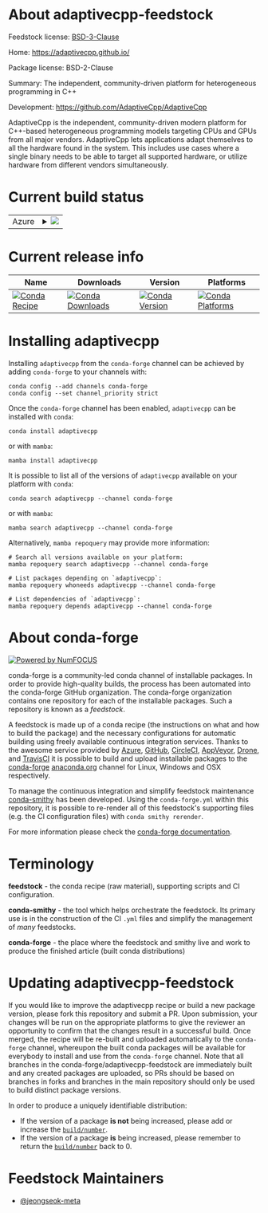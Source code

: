About adaptivecpp-feedstock
===========================

Feedstock license: [BSD-3-Clause](https://github.com/conda-forge/adaptivecpp-feedstock/blob/main/LICENSE.txt)

Home: https://adaptivecpp.github.io/

Package license: BSD-2-Clause

Summary: The independent, community-driven platform for heterogeneous programming in C++

Development: https://github.com/AdaptiveCpp/AdaptiveCpp

AdaptiveCpp is the independent, community-driven modern platform for
C++-based heterogeneous programming models targeting CPUs and GPUs from all
major vendors. AdaptiveCpp lets applications adapt themselves to all the
hardware found in the system. This includes use cases where a single binary
needs to be able to target all supported hardware, or utilize hardware from
different vendors simultaneously.


Current build status
====================


<table>
    
  <tr>
    <td>Azure</td>
    <td>
      <details>
        <summary>
          <a href="https://dev.azure.com/conda-forge/feedstock-builds/_build/latest?definitionId=24615&branchName=main">
            <img src="https://dev.azure.com/conda-forge/feedstock-builds/_apis/build/status/adaptivecpp-feedstock?branchName=main">
          </a>
        </summary>
        <table>
          <thead><tr><th>Variant</th><th>Status</th></tr></thead>
          <tbody><tr>
              <td>linux_64_c_compiler_version13cuda_compiler_version12.6cxx_compiler_version13llvm_version16</td>
              <td>
                <a href="https://dev.azure.com/conda-forge/feedstock-builds/_build/latest?definitionId=24615&branchName=main">
                  <img src="https://dev.azure.com/conda-forge/feedstock-builds/_apis/build/status/adaptivecpp-feedstock?branchName=main&jobName=linux&configuration=linux%20linux_64_c_compiler_version13cuda_compiler_version12.6cxx_compiler_version13llvm_version16" alt="variant">
                </a>
              </td>
            </tr><tr>
              <td>linux_64_c_compiler_version13cuda_compiler_version12.6cxx_compiler_version13llvm_version17</td>
              <td>
                <a href="https://dev.azure.com/conda-forge/feedstock-builds/_build/latest?definitionId=24615&branchName=main">
                  <img src="https://dev.azure.com/conda-forge/feedstock-builds/_apis/build/status/adaptivecpp-feedstock?branchName=main&jobName=linux&configuration=linux%20linux_64_c_compiler_version13cuda_compiler_version12.6cxx_compiler_version13llvm_version17" alt="variant">
                </a>
              </td>
            </tr><tr>
              <td>linux_64_c_compiler_version13cuda_compiler_version12.6cxx_compiler_version13llvm_version18</td>
              <td>
                <a href="https://dev.azure.com/conda-forge/feedstock-builds/_build/latest?definitionId=24615&branchName=main">
                  <img src="https://dev.azure.com/conda-forge/feedstock-builds/_apis/build/status/adaptivecpp-feedstock?branchName=main&jobName=linux&configuration=linux%20linux_64_c_compiler_version13cuda_compiler_version12.6cxx_compiler_version13llvm_version18" alt="variant">
                </a>
              </td>
            </tr><tr>
              <td>linux_64_c_compiler_version13cuda_compiler_version12.6cxx_compiler_version13llvm_version19</td>
              <td>
                <a href="https://dev.azure.com/conda-forge/feedstock-builds/_build/latest?definitionId=24615&branchName=main">
                  <img src="https://dev.azure.com/conda-forge/feedstock-builds/_apis/build/status/adaptivecpp-feedstock?branchName=main&jobName=linux&configuration=linux%20linux_64_c_compiler_version13cuda_compiler_version12.6cxx_compiler_version13llvm_version19" alt="variant">
                </a>
              </td>
            </tr><tr>
              <td>linux_64_c_compiler_version14cuda_compiler_versionNonecxx_compiler_version14llvm_version16</td>
              <td>
                <a href="https://dev.azure.com/conda-forge/feedstock-builds/_build/latest?definitionId=24615&branchName=main">
                  <img src="https://dev.azure.com/conda-forge/feedstock-builds/_apis/build/status/adaptivecpp-feedstock?branchName=main&jobName=linux&configuration=linux%20linux_64_c_compiler_version14cuda_compiler_versionNonecxx_compiler_version14llvm_version16" alt="variant">
                </a>
              </td>
            </tr><tr>
              <td>linux_64_c_compiler_version14cuda_compiler_versionNonecxx_compiler_version14llvm_version17</td>
              <td>
                <a href="https://dev.azure.com/conda-forge/feedstock-builds/_build/latest?definitionId=24615&branchName=main">
                  <img src="https://dev.azure.com/conda-forge/feedstock-builds/_apis/build/status/adaptivecpp-feedstock?branchName=main&jobName=linux&configuration=linux%20linux_64_c_compiler_version14cuda_compiler_versionNonecxx_compiler_version14llvm_version17" alt="variant">
                </a>
              </td>
            </tr><tr>
              <td>linux_64_c_compiler_version14cuda_compiler_versionNonecxx_compiler_version14llvm_version18</td>
              <td>
                <a href="https://dev.azure.com/conda-forge/feedstock-builds/_build/latest?definitionId=24615&branchName=main">
                  <img src="https://dev.azure.com/conda-forge/feedstock-builds/_apis/build/status/adaptivecpp-feedstock?branchName=main&jobName=linux&configuration=linux%20linux_64_c_compiler_version14cuda_compiler_versionNonecxx_compiler_version14llvm_version18" alt="variant">
                </a>
              </td>
            </tr><tr>
              <td>linux_64_c_compiler_version14cuda_compiler_versionNonecxx_compiler_version14llvm_version19</td>
              <td>
                <a href="https://dev.azure.com/conda-forge/feedstock-builds/_build/latest?definitionId=24615&branchName=main">
                  <img src="https://dev.azure.com/conda-forge/feedstock-builds/_apis/build/status/adaptivecpp-feedstock?branchName=main&jobName=linux&configuration=linux%20linux_64_c_compiler_version14cuda_compiler_versionNonecxx_compiler_version14llvm_version19" alt="variant">
                </a>
              </td>
            </tr><tr>
              <td>linux_aarch64_c_compiler_version13cuda_compiler_version12.6cxx_compiler_version13llvm_version16</td>
              <td>
                <a href="https://dev.azure.com/conda-forge/feedstock-builds/_build/latest?definitionId=24615&branchName=main">
                  <img src="https://dev.azure.com/conda-forge/feedstock-builds/_apis/build/status/adaptivecpp-feedstock?branchName=main&jobName=linux&configuration=linux%20linux_aarch64_c_compiler_version13cuda_compiler_version12.6cxx_compiler_version13llvm_version16" alt="variant">
                </a>
              </td>
            </tr><tr>
              <td>linux_aarch64_c_compiler_version13cuda_compiler_version12.6cxx_compiler_version13llvm_version17</td>
              <td>
                <a href="https://dev.azure.com/conda-forge/feedstock-builds/_build/latest?definitionId=24615&branchName=main">
                  <img src="https://dev.azure.com/conda-forge/feedstock-builds/_apis/build/status/adaptivecpp-feedstock?branchName=main&jobName=linux&configuration=linux%20linux_aarch64_c_compiler_version13cuda_compiler_version12.6cxx_compiler_version13llvm_version17" alt="variant">
                </a>
              </td>
            </tr><tr>
              <td>linux_aarch64_c_compiler_version13cuda_compiler_version12.6cxx_compiler_version13llvm_version18</td>
              <td>
                <a href="https://dev.azure.com/conda-forge/feedstock-builds/_build/latest?definitionId=24615&branchName=main">
                  <img src="https://dev.azure.com/conda-forge/feedstock-builds/_apis/build/status/adaptivecpp-feedstock?branchName=main&jobName=linux&configuration=linux%20linux_aarch64_c_compiler_version13cuda_compiler_version12.6cxx_compiler_version13llvm_version18" alt="variant">
                </a>
              </td>
            </tr><tr>
              <td>linux_aarch64_c_compiler_version13cuda_compiler_version12.6cxx_compiler_version13llvm_version19</td>
              <td>
                <a href="https://dev.azure.com/conda-forge/feedstock-builds/_build/latest?definitionId=24615&branchName=main">
                  <img src="https://dev.azure.com/conda-forge/feedstock-builds/_apis/build/status/adaptivecpp-feedstock?branchName=main&jobName=linux&configuration=linux%20linux_aarch64_c_compiler_version13cuda_compiler_version12.6cxx_compiler_version13llvm_version19" alt="variant">
                </a>
              </td>
            </tr><tr>
              <td>linux_aarch64_c_compiler_version14cuda_compiler_versionNonecxx_compiler_version14llvm_version16</td>
              <td>
                <a href="https://dev.azure.com/conda-forge/feedstock-builds/_build/latest?definitionId=24615&branchName=main">
                  <img src="https://dev.azure.com/conda-forge/feedstock-builds/_apis/build/status/adaptivecpp-feedstock?branchName=main&jobName=linux&configuration=linux%20linux_aarch64_c_compiler_version14cuda_compiler_versionNonecxx_compiler_version14llvm_version16" alt="variant">
                </a>
              </td>
            </tr><tr>
              <td>linux_aarch64_c_compiler_version14cuda_compiler_versionNonecxx_compiler_version14llvm_version17</td>
              <td>
                <a href="https://dev.azure.com/conda-forge/feedstock-builds/_build/latest?definitionId=24615&branchName=main">
                  <img src="https://dev.azure.com/conda-forge/feedstock-builds/_apis/build/status/adaptivecpp-feedstock?branchName=main&jobName=linux&configuration=linux%20linux_aarch64_c_compiler_version14cuda_compiler_versionNonecxx_compiler_version14llvm_version17" alt="variant">
                </a>
              </td>
            </tr><tr>
              <td>linux_aarch64_c_compiler_version14cuda_compiler_versionNonecxx_compiler_version14llvm_version18</td>
              <td>
                <a href="https://dev.azure.com/conda-forge/feedstock-builds/_build/latest?definitionId=24615&branchName=main">
                  <img src="https://dev.azure.com/conda-forge/feedstock-builds/_apis/build/status/adaptivecpp-feedstock?branchName=main&jobName=linux&configuration=linux%20linux_aarch64_c_compiler_version14cuda_compiler_versionNonecxx_compiler_version14llvm_version18" alt="variant">
                </a>
              </td>
            </tr><tr>
              <td>linux_aarch64_c_compiler_version14cuda_compiler_versionNonecxx_compiler_version14llvm_version19</td>
              <td>
                <a href="https://dev.azure.com/conda-forge/feedstock-builds/_build/latest?definitionId=24615&branchName=main">
                  <img src="https://dev.azure.com/conda-forge/feedstock-builds/_apis/build/status/adaptivecpp-feedstock?branchName=main&jobName=linux&configuration=linux%20linux_aarch64_c_compiler_version14cuda_compiler_versionNonecxx_compiler_version14llvm_version19" alt="variant">
                </a>
              </td>
            </tr><tr>
              <td>linux_ppc64le_llvm_version16</td>
              <td>
                <a href="https://dev.azure.com/conda-forge/feedstock-builds/_build/latest?definitionId=24615&branchName=main">
                  <img src="https://dev.azure.com/conda-forge/feedstock-builds/_apis/build/status/adaptivecpp-feedstock?branchName=main&jobName=linux&configuration=linux%20linux_ppc64le_llvm_version16" alt="variant">
                </a>
              </td>
            </tr><tr>
              <td>linux_ppc64le_llvm_version17</td>
              <td>
                <a href="https://dev.azure.com/conda-forge/feedstock-builds/_build/latest?definitionId=24615&branchName=main">
                  <img src="https://dev.azure.com/conda-forge/feedstock-builds/_apis/build/status/adaptivecpp-feedstock?branchName=main&jobName=linux&configuration=linux%20linux_ppc64le_llvm_version17" alt="variant">
                </a>
              </td>
            </tr><tr>
              <td>linux_ppc64le_llvm_version18</td>
              <td>
                <a href="https://dev.azure.com/conda-forge/feedstock-builds/_build/latest?definitionId=24615&branchName=main">
                  <img src="https://dev.azure.com/conda-forge/feedstock-builds/_apis/build/status/adaptivecpp-feedstock?branchName=main&jobName=linux&configuration=linux%20linux_ppc64le_llvm_version18" alt="variant">
                </a>
              </td>
            </tr><tr>
              <td>linux_ppc64le_llvm_version19</td>
              <td>
                <a href="https://dev.azure.com/conda-forge/feedstock-builds/_build/latest?definitionId=24615&branchName=main">
                  <img src="https://dev.azure.com/conda-forge/feedstock-builds/_apis/build/status/adaptivecpp-feedstock?branchName=main&jobName=linux&configuration=linux%20linux_ppc64le_llvm_version19" alt="variant">
                </a>
              </td>
            </tr><tr>
              <td>osx_arm64_llvm_version16</td>
              <td>
                <a href="https://dev.azure.com/conda-forge/feedstock-builds/_build/latest?definitionId=24615&branchName=main">
                  <img src="https://dev.azure.com/conda-forge/feedstock-builds/_apis/build/status/adaptivecpp-feedstock?branchName=main&jobName=osx&configuration=osx%20osx_arm64_llvm_version16" alt="variant">
                </a>
              </td>
            </tr><tr>
              <td>osx_arm64_llvm_version17</td>
              <td>
                <a href="https://dev.azure.com/conda-forge/feedstock-builds/_build/latest?definitionId=24615&branchName=main">
                  <img src="https://dev.azure.com/conda-forge/feedstock-builds/_apis/build/status/adaptivecpp-feedstock?branchName=main&jobName=osx&configuration=osx%20osx_arm64_llvm_version17" alt="variant">
                </a>
              </td>
            </tr><tr>
              <td>osx_arm64_llvm_version18</td>
              <td>
                <a href="https://dev.azure.com/conda-forge/feedstock-builds/_build/latest?definitionId=24615&branchName=main">
                  <img src="https://dev.azure.com/conda-forge/feedstock-builds/_apis/build/status/adaptivecpp-feedstock?branchName=main&jobName=osx&configuration=osx%20osx_arm64_llvm_version18" alt="variant">
                </a>
              </td>
            </tr><tr>
              <td>osx_arm64_llvm_version19</td>
              <td>
                <a href="https://dev.azure.com/conda-forge/feedstock-builds/_build/latest?definitionId=24615&branchName=main">
                  <img src="https://dev.azure.com/conda-forge/feedstock-builds/_apis/build/status/adaptivecpp-feedstock?branchName=main&jobName=osx&configuration=osx%20osx_arm64_llvm_version19" alt="variant">
                </a>
              </td>
            </tr><tr>
              <td>win_64_cuda_compiler_version12.6llvm_version16</td>
              <td>
                <a href="https://dev.azure.com/conda-forge/feedstock-builds/_build/latest?definitionId=24615&branchName=main">
                  <img src="https://dev.azure.com/conda-forge/feedstock-builds/_apis/build/status/adaptivecpp-feedstock?branchName=main&jobName=win&configuration=win%20win_64_cuda_compiler_version12.6llvm_version16" alt="variant">
                </a>
              </td>
            </tr><tr>
              <td>win_64_cuda_compiler_version12.6llvm_version17</td>
              <td>
                <a href="https://dev.azure.com/conda-forge/feedstock-builds/_build/latest?definitionId=24615&branchName=main">
                  <img src="https://dev.azure.com/conda-forge/feedstock-builds/_apis/build/status/adaptivecpp-feedstock?branchName=main&jobName=win&configuration=win%20win_64_cuda_compiler_version12.6llvm_version17" alt="variant">
                </a>
              </td>
            </tr><tr>
              <td>win_64_cuda_compiler_version12.6llvm_version18</td>
              <td>
                <a href="https://dev.azure.com/conda-forge/feedstock-builds/_build/latest?definitionId=24615&branchName=main">
                  <img src="https://dev.azure.com/conda-forge/feedstock-builds/_apis/build/status/adaptivecpp-feedstock?branchName=main&jobName=win&configuration=win%20win_64_cuda_compiler_version12.6llvm_version18" alt="variant">
                </a>
              </td>
            </tr><tr>
              <td>win_64_cuda_compiler_version12.6llvm_version19</td>
              <td>
                <a href="https://dev.azure.com/conda-forge/feedstock-builds/_build/latest?definitionId=24615&branchName=main">
                  <img src="https://dev.azure.com/conda-forge/feedstock-builds/_apis/build/status/adaptivecpp-feedstock?branchName=main&jobName=win&configuration=win%20win_64_cuda_compiler_version12.6llvm_version19" alt="variant">
                </a>
              </td>
            </tr><tr>
              <td>win_64_cuda_compiler_versionNonellvm_version16</td>
              <td>
                <a href="https://dev.azure.com/conda-forge/feedstock-builds/_build/latest?definitionId=24615&branchName=main">
                  <img src="https://dev.azure.com/conda-forge/feedstock-builds/_apis/build/status/adaptivecpp-feedstock?branchName=main&jobName=win&configuration=win%20win_64_cuda_compiler_versionNonellvm_version16" alt="variant">
                </a>
              </td>
            </tr><tr>
              <td>win_64_cuda_compiler_versionNonellvm_version17</td>
              <td>
                <a href="https://dev.azure.com/conda-forge/feedstock-builds/_build/latest?definitionId=24615&branchName=main">
                  <img src="https://dev.azure.com/conda-forge/feedstock-builds/_apis/build/status/adaptivecpp-feedstock?branchName=main&jobName=win&configuration=win%20win_64_cuda_compiler_versionNonellvm_version17" alt="variant">
                </a>
              </td>
            </tr><tr>
              <td>win_64_cuda_compiler_versionNonellvm_version18</td>
              <td>
                <a href="https://dev.azure.com/conda-forge/feedstock-builds/_build/latest?definitionId=24615&branchName=main">
                  <img src="https://dev.azure.com/conda-forge/feedstock-builds/_apis/build/status/adaptivecpp-feedstock?branchName=main&jobName=win&configuration=win%20win_64_cuda_compiler_versionNonellvm_version18" alt="variant">
                </a>
              </td>
            </tr><tr>
              <td>win_64_cuda_compiler_versionNonellvm_version19</td>
              <td>
                <a href="https://dev.azure.com/conda-forge/feedstock-builds/_build/latest?definitionId=24615&branchName=main">
                  <img src="https://dev.azure.com/conda-forge/feedstock-builds/_apis/build/status/adaptivecpp-feedstock?branchName=main&jobName=win&configuration=win%20win_64_cuda_compiler_versionNonellvm_version19" alt="variant">
                </a>
              </td>
            </tr>
          </tbody>
        </table>
      </details>
    </td>
  </tr>
</table>

Current release info
====================

| Name | Downloads | Version | Platforms |
| --- | --- | --- | --- |
| [![Conda Recipe](https://img.shields.io/badge/recipe-adaptivecpp-green.svg)](https://anaconda.org/conda-forge/adaptivecpp) | [![Conda Downloads](https://img.shields.io/conda/dn/conda-forge/adaptivecpp.svg)](https://anaconda.org/conda-forge/adaptivecpp) | [![Conda Version](https://img.shields.io/conda/vn/conda-forge/adaptivecpp.svg)](https://anaconda.org/conda-forge/adaptivecpp) | [![Conda Platforms](https://img.shields.io/conda/pn/conda-forge/adaptivecpp.svg)](https://anaconda.org/conda-forge/adaptivecpp) |

Installing adaptivecpp
======================

Installing `adaptivecpp` from the `conda-forge` channel can be achieved by adding `conda-forge` to your channels with:

```
conda config --add channels conda-forge
conda config --set channel_priority strict
```

Once the `conda-forge` channel has been enabled, `adaptivecpp` can be installed with `conda`:

```
conda install adaptivecpp
```

or with `mamba`:

```
mamba install adaptivecpp
```

It is possible to list all of the versions of `adaptivecpp` available on your platform with `conda`:

```
conda search adaptivecpp --channel conda-forge
```

or with `mamba`:

```
mamba search adaptivecpp --channel conda-forge
```

Alternatively, `mamba repoquery` may provide more information:

```
# Search all versions available on your platform:
mamba repoquery search adaptivecpp --channel conda-forge

# List packages depending on `adaptivecpp`:
mamba repoquery whoneeds adaptivecpp --channel conda-forge

# List dependencies of `adaptivecpp`:
mamba repoquery depends adaptivecpp --channel conda-forge
```


About conda-forge
=================

[![Powered by
NumFOCUS](https://img.shields.io/badge/powered%20by-NumFOCUS-orange.svg?style=flat&colorA=E1523D&colorB=007D8A)](https://numfocus.org)

conda-forge is a community-led conda channel of installable packages.
In order to provide high-quality builds, the process has been automated into the
conda-forge GitHub organization. The conda-forge organization contains one repository
for each of the installable packages. Such a repository is known as a *feedstock*.

A feedstock is made up of a conda recipe (the instructions on what and how to build
the package) and the necessary configurations for automatic building using freely
available continuous integration services. Thanks to the awesome service provided by
[Azure](https://azure.microsoft.com/en-us/services/devops/), [GitHub](https://github.com/),
[CircleCI](https://circleci.com/), [AppVeyor](https://www.appveyor.com/),
[Drone](https://cloud.drone.io/welcome), and [TravisCI](https://travis-ci.com/)
it is possible to build and upload installable packages to the
[conda-forge](https://anaconda.org/conda-forge) [anaconda.org](https://anaconda.org/)
channel for Linux, Windows and OSX respectively.

To manage the continuous integration and simplify feedstock maintenance
[conda-smithy](https://github.com/conda-forge/conda-smithy) has been developed.
Using the ``conda-forge.yml`` within this repository, it is possible to re-render all of
this feedstock's supporting files (e.g. the CI configuration files) with ``conda smithy rerender``.

For more information please check the [conda-forge documentation](https://conda-forge.org/docs/).

Terminology
===========

**feedstock** - the conda recipe (raw material), supporting scripts and CI configuration.

**conda-smithy** - the tool which helps orchestrate the feedstock.
                   Its primary use is in the construction of the CI ``.yml`` files
                   and simplify the management of *many* feedstocks.

**conda-forge** - the place where the feedstock and smithy live and work to
                  produce the finished article (built conda distributions)


Updating adaptivecpp-feedstock
==============================

If you would like to improve the adaptivecpp recipe or build a new
package version, please fork this repository and submit a PR. Upon submission,
your changes will be run on the appropriate platforms to give the reviewer an
opportunity to confirm that the changes result in a successful build. Once
merged, the recipe will be re-built and uploaded automatically to the
`conda-forge` channel, whereupon the built conda packages will be available for
everybody to install and use from the `conda-forge` channel.
Note that all branches in the conda-forge/adaptivecpp-feedstock are
immediately built and any created packages are uploaded, so PRs should be based
on branches in forks and branches in the main repository should only be used to
build distinct package versions.

In order to produce a uniquely identifiable distribution:
 * If the version of a package **is not** being increased, please add or increase
   the [``build/number``](https://docs.conda.io/projects/conda-build/en/latest/resources/define-metadata.html#build-number-and-string).
 * If the version of a package **is** being increased, please remember to return
   the [``build/number``](https://docs.conda.io/projects/conda-build/en/latest/resources/define-metadata.html#build-number-and-string)
   back to 0.

Feedstock Maintainers
=====================

* [@jeongseok-meta](https://github.com/jeongseok-meta/)

